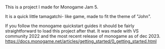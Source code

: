 This is a project I made for Monogame Jam 5.

It is a quick little tamagatchi- like game, made to fit the theme of "John". 

If you follow the monogame quickstart guides it should be fairly straightforward to load this project after that. 
It was made with VS community 2022 and the most recent release of monogame as of dec 2023.
https://docs.monogame.net/articles/getting_started/0_getting_started.html
